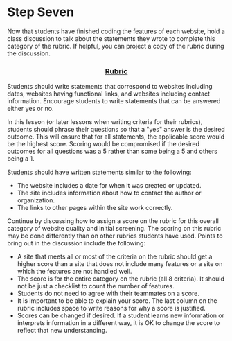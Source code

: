 # Step Seven

Now that students have finished coding the features of each website, hold a class discussion to talk about the statements they wrote to complete this category of the rubric. If helpful, you can project a copy of the rubric during the discussion.

### <div align="center">[Rubric]()</div>

<!--
needs link
!!!!!
*****
 -->


Students should write statements that correspond to websites including dates, websites having functional links, and websites including contact information. Encourage students to write statements that can be answered either yes or no.

In this lesson (or later lessons when writing criteria for their rubrics), students should phrase their questions so that a "yes" answer is the desired outcome. This will ensure that for all statements, the applicable score would be the highest score. Scoring would be compromised if the desired outcomes for all questions was a 5 rather than some being a 5 and others being a 1.

Students should have written statements similar to the following: 
- The website includes a date for when it was created or updated.
- The site includes information about how to contact the author or organization.
- The links to other pages within the site work correctly.

Continue by discussing how to assign a score on the rubric for this overall category of website quality and initial screening. The scoring on this rubric may be done differently than on other rubrics students have used. Points to bring out in the discussion include the following:
- A site that meets all or most of the criteria on the rubric should get a higher score than a site that does not include many features or a site on which the features are not handled well.
- The score is for the entire category on the rubric (all 8 criteria). It should not be just a checklist to count the number of features.
- Students do not need to agree with their teammates on a score.
- It is important to be able to explain your score. The last column on the rubric includes space to write reasons for why a score is justified.
- Scores can be changed if desired. If a student learns new information or interprets information in a different way, it is OK to change the score to reflect that new understanding.